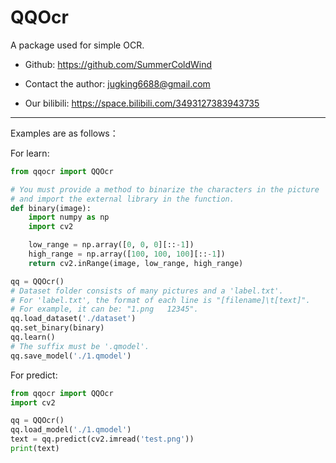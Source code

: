 # QQOcr

A package used for simple OCR.

- Github: https://github.com/SummerColdWind

 - Contact the author: jugking6688@gmail.com 

 - Our bilibili: https://space.bilibili.com/3493127383943735

---

Examples are as follows：

For learn:
```python
from qqocr import QQOcr

# You must provide a method to binarize the characters in the picture 
# and import the external library in the function.
def binary(image):
    import numpy as np
    import cv2

    low_range = np.array([0, 0, 0][::-1])
    high_range = np.array([100, 100, 100][::-1])
    return cv2.inRange(image, low_range, high_range)

qq = QQOcr()
# Dataset folder consists of many pictures and a 'label.txt'.
# For 'label.txt', the format of each line is "[filename]\t[text]".
# For example, it can be: "1.png   12345".
qq.load_dataset('./dataset')
qq.set_binary(binary)
qq.learn()
# The suffix must be '.qmodel'.
qq.save_model('./1.qmodel')
```
For predict:
```python
from qqocr import QQOcr
import cv2

qq = QQOcr()
qq.load_model('./1.qmodel')
text = qq.predict(cv2.imread('test.png'))
print(text)
```






